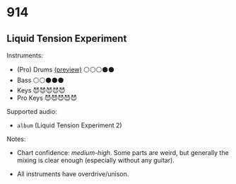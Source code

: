 # 914

## Liquid Tension Experiment

Instruments:

  * (Pro) Drums [(preview)](http://pages.cs.wisc.edu/~tolly/customs/?title=914&artist=liquid-tension-experiment) ⚪️⚪️⚪️⚫️⚫️
  * Bass ⚪️⚪️⚫️⚫️⚫️
  * Keys 😈😈😈😈😈
  * Pro Keys 😈😈😈😈😈

Supported audio:

  * `album` (Liquid Tension Experiment 2)

Notes:

  * Chart confidence: *medium-high*. Some parts are weird, but generally the mixing is clear enough (especially without any guitar).

  * All instruments have overdrive/unison.

